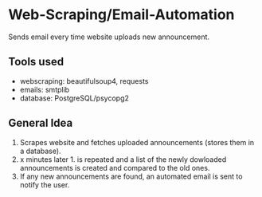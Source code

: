 # Web-Scraping/Email-Automation
Sends email every time website uploads new announcement.

## Tools used
- webscraping: beautifulsoup4, requests
- emails: smtplib
- database: PostgreSQL/psycopg2


## General Idea
1. Scrapes website and fetches uploaded announcements (stores them in a database).
2. x minutes later 1. is repeated and a list of the newly dowloaded announcements is created and compared to the old ones.
3. Ιf any new announcements are found, an automated email is sent to notify the user.
